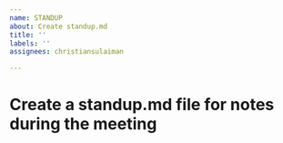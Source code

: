 ```yaml
---
name: STANDUP
about: Create standup.md
title: ''
labels: ''
assignees: christiansulaiman

---
```


# Create a standup.md file for notes during the meeting
